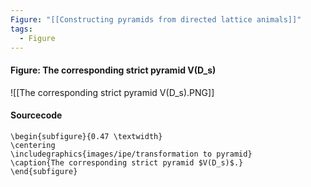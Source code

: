 ```yaml
---
Figure: "[[Constructing pyramids from directed lattice animals]]"
tags:
  - Figure
---
```

#### Figure: The corresponding strict pyramid V(D_s)

![[The corresponding strict pyramid V(D_s).PNG]]

#### Sourcecode

```
\begin{subfigure}{0.47 \textwidth}
\centering
\includegraphics{images/ipe/transformation to pyramid}
\caption{The corresponding strict pyramid $V(D_s)$.}
\end{subfigure}
```